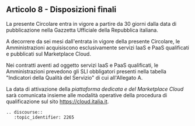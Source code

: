 ## Articolo 8 - Disposizioni finali

La presente Circolare entra in vigore a partire da 30 giorni dalla data di pubblicazione 
nella Gazzetta Ufficiale della Repubblica italiana.

A decorrere da sei mesi dall'entrata in vigore della presente Circolare, 
le Amministrazioni acquisiscono esclusivamente servizi IaaS e PaaS qualificati e
pubblicati sul Marketplace Cloud.

Nei contratti aventi ad oggetto servizi IaaS e PaaS qualificati, le
Amministrazioni prevedono gli SLI obbligatori
presenti nella tabella "Indicatori della Qualità del Servizio" di cui all'Allegato A.

La data di attivazione della *piattaforma dedicata e del Marketplace Cloud* sarà
comunicata insieme alle modalità operative della procedura di qualificazione
sul sito https://cloud.italia.it.

```eval_rst
.. discourse::
   :topic_identifier: 2265
```
